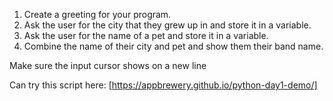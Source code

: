 1. Create a greeting for your program.
2. Ask the user for the city that they grew up in and store it in a variable.
3. Ask the user for the name of a pet and store it in a variable.
4. Combine the name of their city and pet and show them their band name.

Make sure the input cursor shows on a new line

Can try this script here: [https://appbrewery.github.io/python-day1-demo/]
